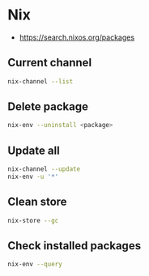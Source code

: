 # Nix

- <https://search.nixos.org/packages>

## Current channel

```sh
nix-channel --list
```

## Delete package

```sh
nix-env --uninstall <package>
```

## Update all

```sh
nix-channel --update
nix-env -u '*'
```

## Clean store

```sh
nix-store --gc
```

## Check installed packages

```sh
nix-env --query
```
